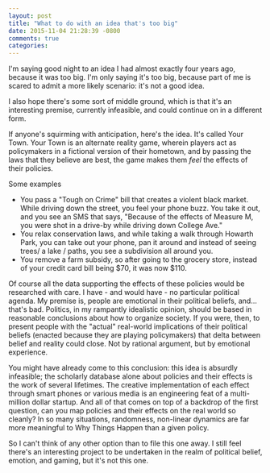 ```yaml
---
layout: post
title: "What to do with an idea that's too big"
date: 2015-11-04 21:28:39 -0800
comments: true
categories: 
---
```


I'm saying good night to an idea I had almost exactly four years ago, because it was too big. I'm only saying it's too big, because part of me is scared to admit a more likely scenario: it's not a good idea.

I also hope there's some sort of middle ground, which is that it's an interesting premise, currently infeasible, and could continue on in a different form.

If anyone's squirming with anticipation, here's the idea. It's called Your Town. Your Town is an alternate reality game, wherein players act as policymakers in a fictional version of their hometown, and by passing the laws that they believe are best, the game makes them *feel* the effects of their policies.

Some examples

* You pass a "Tough on Crime" bill that creates a violent black market. While driving down the street, you feel your phone buzz. You take it out, and you see an SMS that says, "Because of the effects of Measure M, you were shot in a drive-by while driving down College Ave."
* You relax conservation laws, and while taking a walk through Howarth Park, you can take out your phone, pan it around and instead of seeing trees/ a lake / paths, you see a subdivision all around you.
* You remove a farm subsidy, so after going to the grocery store, instead of your credit card bill being $70, it was now $110.

Of course all the data supporting the effects of these policies would be researched with care. I have - and would have - no particular political agenda. My premise is, people are emotional in their political beliefs, and... that's bad. Politics, in my rampantly idealistic opinion, should be based in reasonable conclusions about how to organize society. If you were, then, to present people with the "actual" real-world implications of their political beliefs (enacted because they are playing policymakers) that delta between belief and reality could close. Not by rational argument, but by emotional experience.

You might have already come to this conclusion: this idea is absurdly infeasible; the scholarly database alone about policies and their effects is the work of several lifetimes. The creative implementation of each effect through smart phones or various media is an engineering feat of a multi-million dollar startup. And all of that comes on top of a backdrop of the first question, can you map policies and their effects on the real world so cleanly? In so many situations, randomness, non-linear dynamics are far more meaningful to Why Things Happen than a given policy.

So I can't think of any other option than to file this one away. I still feel there's an interesting project to be undertaken in the realm of political belief, emotion, and gaming, but it's not this one.